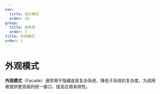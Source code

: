 ```yaml
---
nav:
  title: 设计模式
  order: 10
group:
  title: 结构型
  order: 3
title: 外观模式
order: 1
---
```


# 外观模式

**外观模式**（Facade）通常用于隐藏底层复杂系统，降低子系统的复杂度，为调用者提供更高级的统一接口，提高应用易用性。